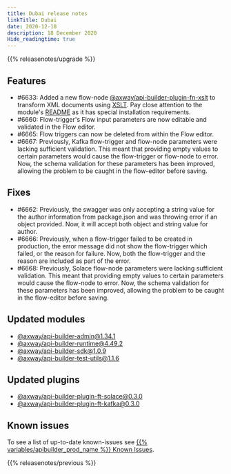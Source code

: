 ```yaml
---
title: Dubai release notes
linkTitle: Dubai
date: 2020-12-18
description: 18 December 2020
Hide_readingtime: true
---
```


{{% releasenotes/upgrade %}}

## Features

* #6633: Added a new flow-node [@axway/api-builder-plugin-fn-xslt](https://www.npmjs.com/package/@axway/api-builder-plugin-fn-xslt) to transform XML documents using [XSLT](https://www.w3.org/TR/xslt-10/). Pay close attention to the module's [README](https://www.npmjs.com/package/@axway/api-builder-plugin-fn-xslt) as it has special installation requirements.
* #6660: Flow-trigger's Flow input parameters are now editable and validated in the Flow editor.
* #6665: Flow triggers can now be deleted from within the Flow editor.
* #6667: Previously, Kafka flow-trigger and flow-node parameters were lacking sufficient validation. This meant that providing empty values to certain parameters would cause the flow-trigger or flow-node to error. Now, the schema validation for these parameters has been improved, allowing the problem to be caught in the flow-editor before saving.

## Fixes

* #6662: Previously, the swagger was only accepting a string value for the author information from package.json and was throwing error if an object provided. Now, it will accept both object and string value for author.
* #6666: Previously, when a flow-trigger failed to be created in production, the error message did not show the flow-trigger which failed, or the reason for failure. Now, both the flow-trigger and the reason are included as part of the error.
* #6668: Previously, Solace flow-node parameters were lacking sufficient validation. This meant that providing empty values to certain parameters would cause the flow-node to error. Now, the schema validation for these parameters has been improved, allowing the problem to be caught in the flow-editor before saving.

## Updated modules

* [@axway/api-builder-admin@1.34.1](https://www.npmjs.com/package/@axway/api-builder-admin/v/1.34.1)
* [@axway/api-builder-runtime@4.49.2](https://www.npmjs.com/package/@axway/api-builder-runtime/v/4.49.2)
* [@axway/api-builder-sdk@1.0.9](https://www.npmjs.com/package/@axway/api-builder-sdk/v/1.0.9)
* [@axway/api-builder-test-utils@1.1.6](https://www.npmjs.com/package/@axway/api-builder-test-utils/v/1.1.6)

## Updated plugins

* [@axway/api-builder-plugin-ft-solace@0.3.0](https://www.npmjs.com/package/@axway/api-builder-plugin-ft-solace/v/0.3.0)
* [@axway/api-builder-plugin-ft-kafka@0.3.0](https://www.npmjs.com/package/@axway/api-builder-plugin-ft-kafka/v/0.3.0)

## Known issues

To see a list of up-to-date known-issues see [{{% variables/apibuilder_prod_name %}} Known Issues](/docs/known_issues/).

{{% releasenotes/previous %}}
